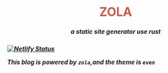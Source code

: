 <h1 align="center" style="text-align: center;color: #C05B4D">ZOLA</h1>
<h5 style="text-align: center">a static site generator use rust<h5>

[![Netlify Status](https://api.netlify.com/api/v1/badges/172b18e4-3507-4dc9-8bca-41cf029ba43b/deploy-status)](https://app.netlify.com/sites/fourstacks-zola/deploys)

This blog is powered by `zola`,and the theme is `even`
